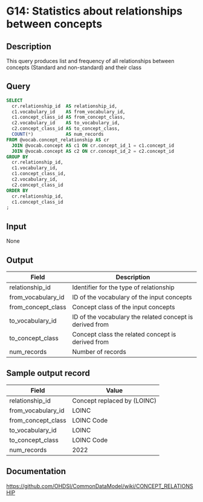 <!---
Group:general
Name:G14 Statistics about relationships between concepts
Author:Patrick Ryan
CDM Version: 5.0
-->

# G14: Statistics about relationships between concepts

## Description
This query produces list and frequency of all relationships between concepts (Standard and non-standard) and their class

## Query
```sql
SELECT
  cr.relationship_id  AS relationship_id,
  c1.vocabulary_id    AS from_vocabulary_id,
  c1.concept_class_id AS from_concept_class,
  c2.vocabulary_id    AS to_vocabulary_id,
  c2.concept_class_id AS to_concept_class,
  COUNT(*)            AS num_records
FROM @vocab.concept_relationship AS cr
  JOIN @vocab.concept AS c1 ON cr.concept_id_1 = c1.concept_id
  JOIN @vocab.concept AS c2 ON cr.concept_id_2 = c2.concept_id
GROUP BY
  cr.relationship_id,
  c1.vocabulary_id,
  c1.concept_class_id,
  c2.vocabulary_id,
  c2.concept_class_id
ORDER BY
  cr.relationship_id,
  c1.concept_class_id
;
```

## Input

None

## Output

|  Field |  Description |
| --- | --- |
|  relationship_id |  Identifier for the type of relationship |
|  from_vocabulary_id |  ID of the vocabulary of the input concepts |
|  from_concept_class |  Concept class of the input concepts |
|  to_vocabulary_id |  ID of the vocabulary the related concept is derived from |
|  to_concept_class |  Concept class the related concept is derived from |
|  num_records |  Number of records  |

## Sample output record

|  Field |  Value |
| --- | --- |
|  relationship_id |  Concept replaced by (LOINC) |
|  from_vocabulary_id |  LOINC |
|  from_concept_class |  LOINC Code |
|  to_vocabulary_id |  LOINC |
|  to_concept_class |  LOINC Code |
|  num_records |  2022 |

## Documentation
https://github.com/OHDSI/CommonDataModel/wiki/CONCEPT_RELATIONSHIP
